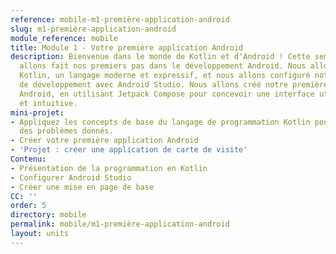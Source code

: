 ```yaml
---
reference: mobile-m1-première-application-android
slug: m1-première-application-android
module_reference: mobile
title: Module 1 - Votre première application Android
description: Bienvenue dans le monde de Kotlin et d'Android ! Cette semaine, nous
  allons fait nos premiers pas dans le développement Android. Nous allons découvert
  Kotlin, un langage moderne et expressif, et nous allons configuré notre environnement
  de développement avec Android Studio. Nous allons créé notre première application
  Android, en utilisant Jetpack Compose pour concevoir une interface utilisateur simple
  et intuitive.
mini-projet:
- Appliquez les concepts de base du langage de programmation Kotlin pour résoudre
  des problèmes donnés.
- Créer votre première application Android
- 'Projet : créer une application de carte de visite'
Contenu:
- Présentation de la programmation en Kotlin
- Configurer Android Studio
- Créer une mise en page de base
CC: ''
order: 5
directory: mobile
permalink: mobile/m1-première-application-android
layout: units
---
```


